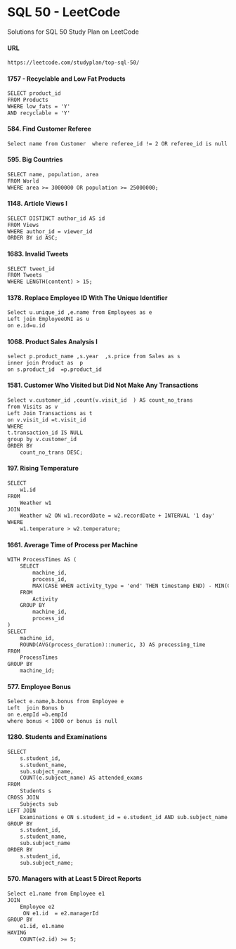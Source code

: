 # SQL 50 - LeetCode  
Solutions for SQL 50 Study Plan on LeetCode  

#### **URL**
```markdown
https://leetcode.com/studyplan/top-sql-50/
````

#### **1757 - Recyclable and Low Fat Products**
```markdown
SELECT product_id  
FROM Products  
WHERE low_fats = 'Y'  
AND recyclable = 'Y'  
````

#### **584. Find Customer Referee**
```markdown
Select name from Customer  where referee_id != 2 OR referee_id is null
````

#### **595. Big Countries**
```markdown
SELECT name, population, area
FROM World
WHERE area >= 3000000 OR population >= 25000000;
````


#### **1148. Article Views I**
```markdown
SELECT DISTINCT author_id AS id
FROM Views
WHERE author_id = viewer_id
ORDER BY id ASC;
````
#### **1683. Invalid Tweets**
```markdown
SELECT tweet_id
FROM Tweets
WHERE LENGTH(content) > 15;
````

#### **1378. Replace Employee ID With The Unique Identifier**
```markdown
Select u.unique_id ,e.name from Employees as e 
Left join EmployeeUNI as u
on e.id=u.id
````

#### **1068. Product Sales Analysis I**
```markdown
select p.product_name ,s.year  ,s.price from Sales as s
inner join Product as  p 
on s.product_id  =p.product_id 
````

#### **1581. Customer Who Visited but Did Not Make Any Transactions**
```markdown
Select v.customer_id ,count(v.visit_id  ) AS count_no_trans
from Visits as v
Left Join Transactions as t 
on v.visit_id =t.visit_id 
WHERE
t.transaction_id IS NULL
group by v.customer_id
ORDER BY 
    count_no_trans DESC;
````

#### **197. Rising Temperature**
```markdown
SELECT
    w1.id
FROM
    Weather w1
JOIN
    Weather w2 ON w1.recordDate = w2.recordDate + INTERVAL '1 day'
WHERE
    w1.temperature > w2.temperature;
````


#### **1661. Average Time of Process per Machine**
```markdown
WITH ProcessTimes AS (
    SELECT
        machine_id,
        process_id,
        MAX(CASE WHEN activity_type = 'end' THEN timestamp END) - MIN(CASE WHEN activity_type = 'start' THEN timestamp END) AS process_duration
    FROM
        Activity
    GROUP BY
        machine_id,
        process_id
)
SELECT
    machine_id,
    ROUND(AVG(process_duration)::numeric, 3) AS processing_time
FROM
    ProcessTimes
GROUP BY
    machine_id;
````

#### **577. Employee Bonus**
```markdown
Select e.name,b.bonus from Employee e
Left  join Bonus b
on e.empId =b.empId 
where bonus < 1000 or bonus is null
````

#### **1280. Students and Examinations**
```markdown
SELECT
    s.student_id,
    s.student_name,
    sub.subject_name,
    COUNT(e.subject_name) AS attended_exams
FROM
    Students s
CROSS JOIN
    Subjects sub
LEFT JOIN
    Examinations e ON s.student_id = e.student_id AND sub.subject_name = e.subject_name
GROUP BY
    s.student_id,
    s.student_name,
    sub.subject_name
ORDER BY
    s.student_id,
    sub.subject_name;
````



#### **570. Managers with at Least 5 Direct Reports**
```markdown
Select e1.name from Employee e1
JOIN
    Employee e2
     ON e1.id  = e2.managerId 
GROUP BY
    e1.id, e1.name
HAVING
    COUNT(e2.id) >= 5;
````
